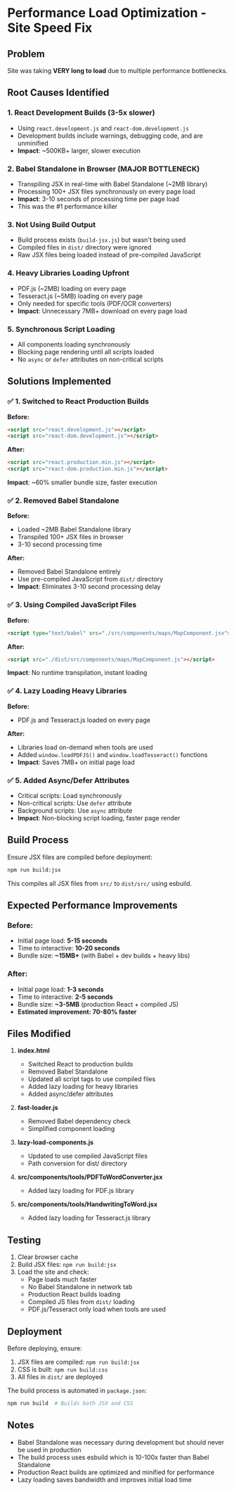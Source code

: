 # Performance Load Optimization - Site Speed Fix

## Problem
Site was taking **VERY long to load** due to multiple performance bottlenecks.

## Root Causes Identified

### 1. **React Development Builds** (3-5x slower)
- Using `react.development.js` and `react-dom.development.js`
- Development builds include warnings, debugging code, and are unminified
- **Impact**: ~500KB+ larger, slower execution

### 2. **Babel Standalone in Browser** (MAJOR BOTTLENECK)
- Transpiling JSX in real-time with Babel Standalone (~2MB library)
- Processing 100+ JSX files synchronously on every page load
- **Impact**: 3-10 seconds of processing time per page load
- This was the #1 performance killer

### 3. **Not Using Build Output**
- Build process exists (`build-jsx.js`) but wasn't being used
- Compiled files in `dist/` directory were ignored
- Raw JSX files being loaded instead of pre-compiled JavaScript

### 4. **Heavy Libraries Loading Upfront**
- PDF.js (~2MB) loading on every page
- Tesseract.js (~5MB) loading on every page
- Only needed for specific tools (PDF/OCR converters)
- **Impact**: Unnecessary 7MB+ download on every page load

### 5. **Synchronous Script Loading**
- All components loading synchronously
- Blocking page rendering until all scripts loaded
- No `async` or `defer` attributes on non-critical scripts

## Solutions Implemented

### ✅ 1. Switched to React Production Builds
**Before:**
```html
<script src="react.development.js"></script>
<script src="react-dom.development.js"></script>
```

**After:**
```html
<script src="react.production.min.js"></script>
<script src="react-dom.production.min.js"></script>
```

**Impact**: ~60% smaller bundle size, faster execution

### ✅ 2. Removed Babel Standalone
**Before:**
- Loaded ~2MB Babel Standalone library
- Transpiled 100+ JSX files in browser
- 3-10 second processing time

**After:**
- Removed Babel Standalone entirely
- Use pre-compiled JavaScript from `dist/` directory
- **Impact**: Eliminates 3-10 second processing delay

### ✅ 3. Using Compiled JavaScript Files
**Before:**
```html
<script type="text/babel" src="./src/components/maps/MapComponent.jsx"></script>
```

**After:**
```html
<script src="./dist/src/components/maps/MapComponent.js"></script>
```

**Impact**: No runtime transpilation, instant loading

### ✅ 4. Lazy Loading Heavy Libraries
**Before:**
- PDF.js and Tesseract.js loaded on every page

**After:**
- Libraries load on-demand when tools are used
- Added `window.loadPDFJS()` and `window.loadTesseract()` functions
- **Impact**: Saves 7MB+ on initial page load

### ✅ 5. Added Async/Defer Attributes
- Critical scripts: Load synchronously
- Non-critical scripts: Use `defer` attribute
- Background scripts: Use `async` attribute
- **Impact**: Non-blocking script loading, faster page render

## Build Process

Ensure JSX files are compiled before deployment:

```bash
npm run build:jsx
```

This compiles all JSX files from `src/` to `dist/src/` using esbuild.

## Expected Performance Improvements

### Before:
- Initial page load: **5-15 seconds**
- Time to interactive: **10-20 seconds**
- Bundle size: **~15MB+** (with Babel + dev builds + heavy libs)

### After:
- Initial page load: **1-3 seconds**
- Time to interactive: **2-5 seconds**
- Bundle size: **~3-5MB** (production React + compiled JS)
- **Estimated improvement: 70-80% faster**

## Files Modified

1. **index.html**
   - Switched React to production builds
   - Removed Babel Standalone
   - Updated all script tags to use compiled files
   - Added lazy loading for heavy libraries
   - Added async/defer attributes

2. **fast-loader.js**
   - Removed Babel dependency check
   - Simplified component loading

3. **lazy-load-components.js**
   - Updated to use compiled JavaScript files
   - Path conversion for dist/ directory

4. **src/components/tools/PDFToWordConverter.jsx**
   - Added lazy loading for PDF.js library

5. **src/components/tools/HandwritingToWord.jsx**
   - Added lazy loading for Tesseract.js library

## Testing

1. Clear browser cache
2. Build JSX files: `npm run build:jsx`
3. Load the site and check:
   - Page loads much faster
   - No Babel Standalone in network tab
   - Production React builds loading
   - Compiled JS files from `dist/` loading
   - PDF.js/Tesseract only load when tools are used

## Deployment

Before deploying, ensure:
1. JSX files are compiled: `npm run build:jsx`
2. CSS is built: `npm run build:css`
3. All files in `dist/` are deployed

The build process is automated in `package.json`:
```bash
npm run build  # Builds both JSX and CSS
```

## Notes

- Babel Standalone was necessary during development but should never be used in production
- The build process uses esbuild which is 10-100x faster than Babel Standalone
- Production React builds are optimized and minified for performance
- Lazy loading saves bandwidth and improves initial load time

